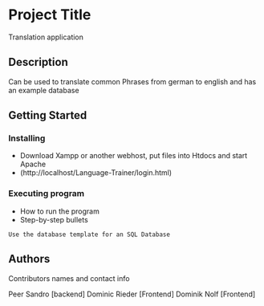 # Project Title

Translation application 

## Description

Can be used to translate common Phrases from german to english and has an example database

## Getting Started
### Installing

* Download Xampp or another webhost, put files into Htdocs and start Apache
* (http://localhost/Language-Trainer/login.html)

### Executing program

* How to run the program
* Step-by-step bullets
```
Use the database template for an SQL Database
```


## Authors

Contributors names and contact info

Peer Sandro [backend]
Dominic Rieder [Frontend]
Dominik Nolf [Frontend]
